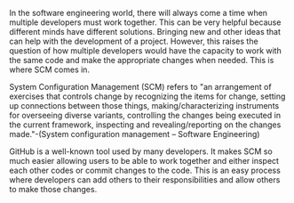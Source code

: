 In the software engineering world, there will always come a time when multiple developers must work together. This can be very helpful because different minds have different solutions. Bringing new and other ideas that can help with the development of a project. However, this raises the question of how multiple developers would have the capacity to work with the same code and make the appropriate changes when needed. This is where SCM comes in. 

System Configuration Management (SCM) refers to "an arrangement of exercises that controls change by recognizing the items for change, setting up connections between those things, making/characterizing instruments for overseeing diverse variants, controlling the changes being executed in the current framework, inspecting and revealing/reporting on the changes made."-(System configuration management – Software Engineering) 

GitHub is a well-known tool used by many developers. It makes SCM so much easier allowing users to be able to work together and either inspect each other codes or commit changes to the code. This is an easy process where developers can add others to their responsibilities and allow others to make those changes.
